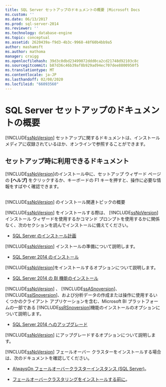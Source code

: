 ```yaml
---
title: SQL Server セットアップのドキュメントの概要 |Microsoft Docs
ms.custom: ''
ms.date: 06/13/2017
ms.prod: sql-server-2014
ms.reviewer: ''
ms.technology: database-engine
ms.topic: conceptual
ms.assetid: 2620439a-f9d3-4b3c-9968-48f60b4bb9a5
author: mashamsft
ms.author: mathoma
manager: craigg
ms.openlocfilehash: 39d3c0dbd23499072ddd0ca2cd21748d92103c8c
ms.sourcegitcommit: b87d36c46b39af8b929ad94ec707dee8800950f5
ms.translationtype: MT
ms.contentlocale: ja-JP
ms.lasthandoff: 02/08/2020
ms.locfileid: "66093560"
---
```

# <a name="overview-of-sql-server-setup-documentation"></a>SQL Server セットアップのドキュメントの概要
  
  [!INCLUDE[ssNoVersion](../../includes/ssnoversion-md.md)] セットアップに関するドキュメントは、インストール メディアに収録されているほか、オンラインで参照することができます。  
  
## <a name="documentation-available-during-setup"></a>セットアップ時に利用できるドキュメント  
 
  [!INCLUDE[ssNoVersion](../../includes/ssnoversion-md.md)]のインストール中に、セットアップ ウィザード ページの **[ヘルプ]** をクリックするか、キーボードの F1 キーを押すと、操作に必要な情報をすばやく確認できます。  
  
## <a name="overview-of-includessnoversionincludesssnoversion-mdmd-installation-topics"></a>
  [!INCLUDE[ssNoVersion](../../includes/ssnoversion-md.md)] のインストール関連トピックの概要  
 
  [!INCLUDE[ssNoVersion](../../includes/ssnoversion-md.md)] をインストールする際は、 [!INCLUDE[ssNoVersion](../../includes/ssnoversion-md.md)]インストール ウィザードを使用するかコマンド プロンプトを使用するかに関係なく、次のセクションを読んでインストールに備えてください。  
  
-   [SQL Server のインストール計画](../../../2014/sql-server/install/planning-a-sql-server-installation.md)  
  
     
  [!INCLUDE[ssNoVersion](../../includes/ssnoversion-md.md)] インストールの準備について説明します。  
  
-   [SQL Server 2014 のインストール](../../database-engine/install-windows/install-sql-server.md)  
  
     
  [!INCLUDE[ssNoVersion](../../includes/ssnoversion-md.md)]をインストールするオプションについて説明します。  
  
-   [SQL Server 2014 の BI 機能のインストール](install-sql-server-business-intelligence-features.md)  
  
     
  [!INCLUDE[ssNoVersion](../../includes/ssnoversion-md.md)] 、 [!INCLUDE[ssASnoversion](../../includes/ssasnoversion-md.md)]、 [!INCLUDE[ssISnoversion](../../includes/ssisnoversion-md.md)]、および分析データの作成または操作に使用するいくつかのクライアント アプリケーションを含む、Microsoft BI プラットフォームの一部である [!INCLUDE[ssRSnoversion](../../includes/ssrsnoversion-md.md)]機能のインストールのオプションについて説明します。  
  
-   [SQL Server 2014 へのアップグレード](../../database-engine/install-windows/upgrade-sql-server.md)  
  
     
  [!INCLUDE[ssNoVersion](../../includes/ssnoversion-md.md)] にアップグレードするオプションについて説明します。  
  
 
  [!INCLUDE[ssNoVersion](../../includes/ssnoversion-md.md)] フェールオーバー クラスターをインストールする場合は、次のドキュメントを確認してください。  
  
-   [AlwaysOn フェールオーバークラスターインスタンス (SQL Server)](../failover-clusters/windows/always-on-failover-cluster-instances-sql-server.md)。  
  
-   [フェールオーバークラスタリングをインストールする前に](../failover-clusters/install/before-installing-failover-clustering.md)。  
  
  
